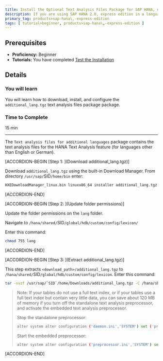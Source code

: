 ```yaml
---
title: Install the Optional Text Analysis Files Package for SAP HANA, express edition
description: If you are using SAP HANA 2.0, express edition in a language other than English or German, you can download the `Text analysis files for additional languages` package in the Download Manager.
primary_tag: products>sap-hana\,-express-edition
tags: [ tutorial>beginner, products>sap-hana\,-express-edition ]
---
```


<!-- loio604364b544704ac382b4782793852288 -->

## Prerequisites
 - **Proficiency:** Beginner
 - **Tutorials:**  You have completed [Test the Installation](http://developers.sap.com/tutorials/hxe-ua-test-binary.html)  

## Details
### You will learn
You will learn how to download, install, and configure the `additional_lang.tgz` text analysis files package package.

### Time to Complete
15 min

---

The `Text analysis files for additional languages` package contains the text analysis files for the HANA Text Analysis feature (for languages other than English or German).

[ACCORDION-BEGIN [Step 1: ](Download additional_lang.tgz)]

Download `additional_lang.tgz` using the built-in Download Manager. From directory `/usr/sap/`SID`/home/bin` enter:

```bash
HXEDownloadManager_linux.bin linuxx86_64 installer additional_lang.tgz
```

[ACCORDION-END]

[ACCORDION-BEGIN [Step 2: ](Update folder permissions)]

Update the folder permissions on the `lang` folder.

Navigate to `/hana/shared/`SID`/global/hdb/custom/config/lexicon/`

Enter this command:

```bash
chmod 755 lang
```

[ACCORDION-END]

[ACCORDION-BEGIN [Step 3: ](Extract additional_lang.tgz)]

This step extracts `<download_path>/additional_lang.tgz` to `/hana/shared/`SID`/global/hdb/custom/config/lexicon`. Enter this command:

```bash
tar -xvzf /usr/sap/`SID`/home/Downloads/additional_lang.tgz -C /hana/shared/`SID`/global/hdb/custom/config/lexicon
```

> Note:
> If your tables do not use a full text index, or if your tables use a full text index but contain very little data, you can save about 120 MB of memory if you turn off the standalone text analysis preprocessor, and activate the embedded text analysis preprocessor.
> 
> Stop the standalone preprocessor:
> 
> ```bash
> alter system alter configuration ('daemon.ini','SYSTEM') set ('preprocessor','instances') = '0' with reconfigure;
> 
> ```
> 
> Start the embedded preprocessor:
> 
> ```bash
> alter system alter configuration ('preprocessor.ini','SYSTEM') set ('general','embedded') = 'true' with reconfigure;
> ```
> 
> 

[ACCORDION-END]


